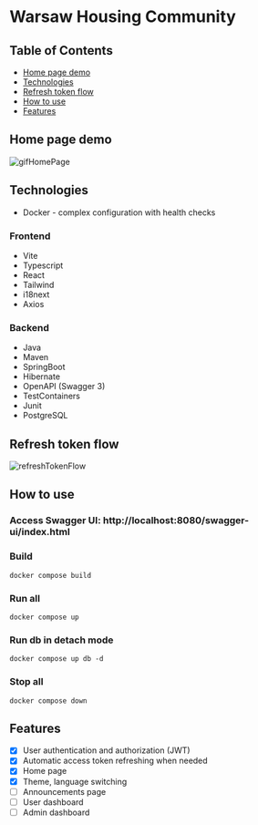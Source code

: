 # Warsaw Housing Community

## Table of Contents
- [Home page demo](#home-page-demo)
- [Technologies](#technologies)
- [Refresh token flow](#refresh-token-flow)
- [How to use](#how-to-use)
- [Features](#features)


## Home page demo
![gifHomePage](https://github.com/adamsm2/housing-community-management/assets/95346590/798d5ccd-c283-4d21-a823-72ab3bb4cece)


## Technologies
- Docker - complex configuration with health checks
  
### Frontend
- Vite
- Typescript
- React
- Tailwind
- i18next
- Axios

### Backend
- Java
- Maven
- SpringBoot
- Hibernate
- OpenAPI (Swagger 3)
- TestContainers
- Junit
- PostgreSQL


## Refresh token flow
![refreshTokenFlow](https://github.com/adamsm2/housing-community-management/assets/95346590/ed738eea-ffbe-4824-86d7-f1fb7b42dcd4)


## How to use
### Access Swagger UI: http://localhost:8080/swagger-ui/index.html

### Build

```
docker compose build
```

### Run all

```
docker compose up
```

### Run db in detach mode

```
docker compose up db -d
```

### Stop all

```
docker compose down
```


## Features
- [x] User authentication and authorization (JWT)
- [x] Automatic access token refreshing when needed
- [x] Home page
- [x] Theme, language switching
- [ ] Announcements page
- [ ] User dashboard
- [ ] Admin dashboard
